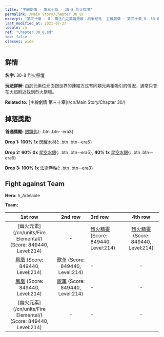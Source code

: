 ```yaml
---
title: "主線劇情 - 第三十章 - 30-8 烈火祭壇"
permalink: /Main Story/Chapter 30_8/
excerpt: "第三十章 - 8. 魔法门之英雄无敌：战争纪元  主線劇情 - 第三十章_8. 30-8 烈火祭壇"
last_modified_at: 2021-07-27
locale: cn
ref: "Chapter 30_8.md"
toc: false
classes: wide
---
```


## 詳情

 **名字:** 30-8 烈火祭壇

 **玩法詳解:** 由於元素位元面跟世界的連結方式有同類元素相吸引的情況，通常只會在火焰附近找到烈火祭壇。

 **Related to:** [主線劇情 第三十章](/cn/Main Story/Chapter 30/)

## 掉落獎勵

 **首通獎勵:** [銀鑰匙](/cn/Items/con_693/){: .btn .btn--era3}

 **Drop 1:** **100% 1x** [閃耀木材](/cn/Items/mat_97/){: .btn .btn--era5}

 **Drop 2:** **60% 0x** [星空水銀](/cn/Items/mat_91/){: .btn .btn--era5}, **40% 1x** [星空水銀](/cn/Items/mat_91/){: .btn .btn--era5}

 **Drop 3:** **100% 1x** [法術卷軸](/cn/Items/con_694/){: .btn .btn--era3}


## Fight against Team
 **Hero:** h_Adelaide

 **Team:**


  | 1st row | 2nd row | 3rd row | 4th row |
  |:----:|:----:|:----|:----:|
  | [幽火元素](/cn/units/Fire Elemental/) (Score: 849440, Level:214)  | - | [烈火精靈](/cn/units/Efreeti/) (Score: 849440, Level:214)  | [烈火精靈](/cn/units/Efreeti/) (Score: 849440, Level:214)  |
  | [鳳凰](/cn/units/Firebird/) (Score: 849440, Level:214)  | [歌革](/cn/units/Gog/) (Score: 849440, Level:214)  | - | - |
  | [鳳凰](/cn/units/Firebird/) (Score: 849440, Level:214)  | [歌革](/cn/units/Gog/) (Score: 849440, Level:214)  | - | - |
  | [幽火元素](/cn/units/Fire Elemental/) (Score: 849440, Level:214)  | - | - | - |


